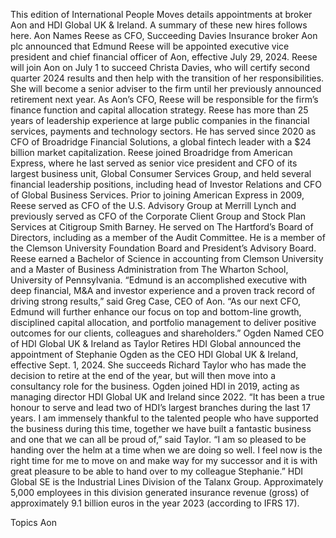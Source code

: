 This edition of International People Moves details appointments at broker Aon and HDI Global UK & Ireland.
A summary of these new hires follows here.
Aon Names Reese as CFO, Succeeding Davies
Insurance broker Aon plc announced that Edmund Reese will be appointed executive vice president and chief financial officer of Aon, effective July 29, 2024.
Reese will join Aon on July 1 to succeed Christa Davies, who will certify second quarter 2024 results and then help with the transition of her responsibilities. She will become a senior adviser to the firm until her previously announced retirement next year.
As Aon’s CFO, Reese will be responsible for the firm’s finance function and capital allocation strategy.
Reese has more than 25 years of leadership experience at large public companies in the financial services, payments and technology sectors. He has served since 2020 as CFO of Broadridge Financial Solutions, a global fintech leader with a $24 billion market capitalization. Reese joined Broadridge from American Express, where he last served as senior vice president and CFO of its largest business unit, Global Consumer Services Group, and held several financial leadership positions, including head of Investor Relations and CFO of Global Business Services.
Prior to joining American Express in 2009, Reese served as CFO of the U.S. Advisory Group at Merrill Lynch and previously served as CFO of the Corporate Client Group and Stock Plan Services at Citigroup Smith Barney. He served on The Hartford’s Board of Directors, including as a member of the Audit Committee. He is a member of the Clemson University Foundation Board and President’s Advisory Board.
Reese earned a Bachelor of Science in accounting from Clemson University and a Master of Business Administration from The Wharton School, University of Pennsylvania.
“Edmund is an accomplished executive with deep financial, M&A and investor experience and a proven track record of driving strong results,” said Greg Case, CEO of Aon. “As our next CFO, Edmund will further enhance our focus on top and bottom-line growth, disciplined capital allocation, and portfolio management to deliver positive outcomes for our clients, colleagues and shareholders.”
Ogden Named CEO of HDI Global UK & Ireland as Taylor Retires
HDI Global announced the appointment of Stephanie Ogden as the CEO HDI Global UK & Ireland, effective Sept. 1, 2024.
She succeeds Richard Taylor who has made the decision to retire at the end of the year, but will then move into a consultancy role for the business.
Ogden joined HDI in 2019, acting as managing director HDI Global UK and Ireland since 2022.
“It has been a true honour to serve and lead two of HDI’s largest branches during the last 17 years. I am immensely thankful to the talented people who have supported the business during this time, together we have built a fantastic business and one that we can all be proud of,” said Taylor.
“I am so pleased to be handing over the helm at a time when we are doing so well. I feel now is the right time for me to move on and make way for my successor and it is with great pleasure to be able to hand over to my colleague Stephanie.”
HDI Global SE is the Industrial Lines Division of the Talanx Group. Approximately 5,000 employees in this division generated insurance revenue (gross) of approximately 9.1 billion euros in the year 2023 (according to IFRS 17).

Topics
Aon
